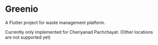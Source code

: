 # Greenio

A Flutter project for waste management platform.

Currently only implemented for Cheriyanad Pachchayat. (Other locations are not supported yet)
